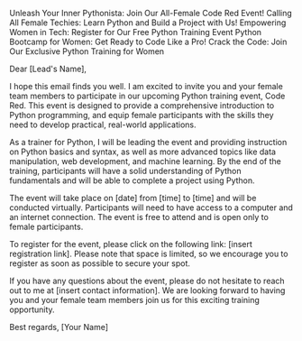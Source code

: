 Unleash Your Inner Pythonista: Join Our All-Female Code Red Event!
Calling All Female Techies: Learn Python and Build a Project with Us!
Empowering Women in Tech: Register for Our Free Python Training Event
Python Bootcamp for Women: Get Ready to Code Like a Pro!
Crack the Code: Join Our Exclusive Python Training for Women

Dear [Lead's Name],

I hope this email finds you well. I am excited to invite you and your female team members to participate in our upcoming Python training event, Code Red. This event is designed to provide a comprehensive introduction to Python programming, and equip female participants with the skills they need to develop practical, real-world applications.

As a trainer for Python, I will be leading the event and providing instruction on Python basics and syntax, as well as more advanced topics like data manipulation, web development, and machine learning. By the end of the training, participants will have a solid understanding of Python fundamentals and will be able to complete a project using Python.

The event will take place on [date] from [time] to [time] and will be conducted virtually. Participants will need to have access to a computer and an internet connection. The event is free to attend and is open only to female participants.

To register for the event, please click on the following link: [insert registration link]. Please note that space is limited, so we encourage you to register as soon as possible to secure your spot.

If you have any questions about the event, please do not hesitate to reach out to me at [insert contact information]. We are looking forward to having you and your female team members join us for this exciting training opportunity.

Best regards,
[Your Name]







